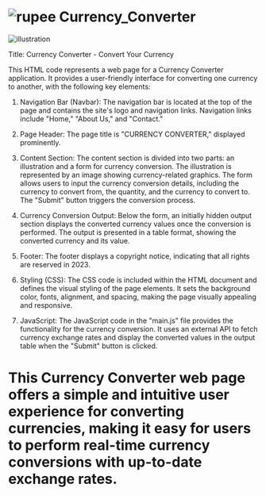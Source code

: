 # ![rupee](https://github.com/PrathamChoudharyy/Currency_Converter/assets/114939653/4a7edc98-4374-4146-97ef-4bd034136223)  Currency_Converter
![illustration](https://github.com/PrathamChoudharyy/Currency_Converter/assets/114939653/9547c4e1-a7cc-42e3-b2a2-765ef23a317e)

Title: Currency Converter - Convert Your Currency

This HTML code represents a web page for a Currency Converter application. It provides a user-friendly interface for converting one currency to another, with the following key elements:

1. Navigation Bar (Navbar):
  The navigation bar is located at the top of the page and contains the site's logo and navigation links.
  Navigation links include "Home," "About Us," and "Contact."

2. Page Header:
  The page title is "CURRENCY CONVERTER," displayed prominently.

3. Content Section:
  The content section is divided into two parts: an illustration and a form for currency conversion.
  The illustration is represented by an image showing currency-related graphics.
  The form allows users to input the currency conversion details, including the currency to convert from, the quantity, and the currency to convert to.
  The "Submit" button triggers the conversion process.

4. Currency Conversion Output:
  Below the form, an initially hidden output section displays the converted currency values once the conversion is performed.
  The output is presented in a table format, showing the converted currency and its value.

5. Footer:
  The footer displays a copyright notice, indicating that all rights are reserved in 2023.

6. Styling (CSS):
  The CSS code is included within the HTML document and defines the visual styling of the page elements.
  It sets the background color, fonts, alignment, and spacing, making the page visually appealing and responsive.

7. JavaScript:
  The JavaScript code in the "main.js" file provides the functionality for the currency conversion. It uses an external API to fetch currency exchange rates and display the converted values in the output table when the "Submit" button is clicked.

# This Currency Converter web page offers a simple and intuitive user experience for converting currencies, making it easy for users to perform real-time currency conversions with up-to-date exchange rates.





